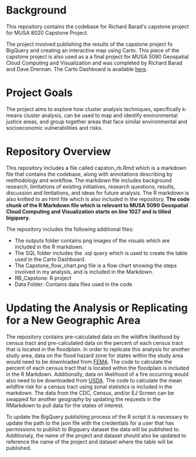 # Background

This repository contains the codebase for Richard Barad's capstone project for MUSA 8020 Capstone Project. 

The project involved publishing the results of the capstone project fo BigQuery and creating an interactive map using Carto. This piece of the capstone project is also used as a a final project for MUSA 5090 Geospatial Cloud Computing and Visualization and was completed by Richard Barad and Dave Drennan. The Carto Dashboard is available [here](https://clausa.app.carto.com/map/39f234f9-2648-42cf-a2c1-f0ba9b860aec). 

# Project Goals

The project aims to explore how cluster analysis techniques, specifically k-means cluster analysis, can be used to map and identify environmental justice areas, and group together areas that face similar environmental and socioeconomic vulnerabilities and risks.

# Repository Overview

This repository includes a file called capston_rb.Rmd which is a markdown file that contains the codebase, along with annotations describing by methodology and workflow. The markdown file includes background research, limitations of existing initiatives, research questions, results, discussion and limitations, and ideas for future analysis. The R markdown is also knitted to an html file which is also included in the repository. **The code chunk of the R Markdown file which is relevant to MUSA 5090 Geospatial Cloud Computing and Visualization starts on line 1027 and is titled bigquery.**

The repository includes the following additional files:

* The outputs folder contains png images of the visuals which are included in the R markdown.
* The SQL folder includes the .sql query which is used to create the table used in the Carto Dashboard. 
* The Capstone_flow_chart.png file is a flow chart showing the steps involved in my analysis, and is included in the Markdown. 
* RB_Capstone: R project
* Data Folder: Contains data files used in the code

# Updating the Analysis or Replicating for a New Geographic Area

The repository contains pre-calculated data on the wildfire likelihood by census tract and pre-calculated data on the percent of each census tract that is located in the floodplain. In order to replicate this analysis for another study area, data on the flood hazard zone for states within the study area would need to be downloaded from [FEMA](https://msc.fema.gov/portal/advanceSearch). The code to calculate the percent of each census tract that is located within the floodplain is included in the R Markdown. Additionally, data on likelihood of a fire occurring would also need to be downloaded from [USDA](https://wildfirerisk.org/). The code to calculate the mean wildfire risk for a census tract using zonal statistics is included in the markdown. The data from the CDC, Census, and/or EJ Screen can be swapped for another geography by updating the requests in the RMarkdown to pull data for the states of interest.

To update the BigQuery publishing process of the R script it is necessary to update the path to the json file with the credentials for a user that has permissions to publish to Bigquery dataset the data will be published to. Additionaly, the name of the project and dataset should also be updated to reference the name of the project and dataset where the table will be published.



